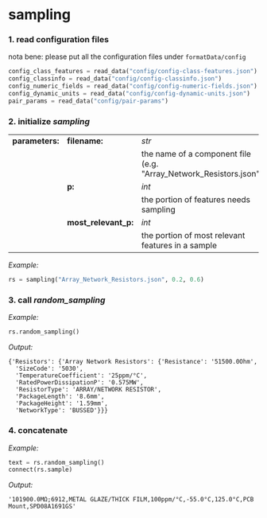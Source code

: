 # sampling
### 1. read configuration files  

nota bene: please put all the configuration files under `formatData/config`  

```python
config_class_features = read_data("config/config-class-features.json")
config_classinfo = read_data("config/config-classinfo.json")
config_numeric_fields = read_data("config/config-numeric-fields.json")
config_dynamic_units = read_data("config/config-dynamic-units.json")
pair_params = read_data("config/pair-params")
```

### 2. initialize *sampling*  

|  |  |  |
|----|----|----|
|**parameters:**|**filename:**|*str*|
| | |the name of a component file (e.g. "Array_Network_Resistors.json")|
| |**p:**|*int*|
| | |the portion of features needs sampling|
| |**most_relevant_p:**|*int*|
| | |the portion of most relevant features in a sample|

*Example:*
```python
rs = sampling("Array_Network_Resistors.json", 0.2, 0.6)
```

### 3. call *random_sampling*  

*Example:*
```python
rs.random_sampling()
```

*Output:*
```
{'Resistors': {'Array Network Resistors': {'Resistance': '51500.0Ohm',
  'SizeCode': '5030',
  'TemperatureCoefficient': '25ppm/°C',
  'RatedPowerDissipationP': '0.575MW',
  'ResistorType': 'ARRAY/NETWORK RESISTOR',
  'PackageLength': '8.6mm',
  'PackageHeight': '1.59mm',
  'NetworkType': 'BUSSED'}}}
```

### 4. concatenate  

*Example:*
```python
text = rs.random_sampling()
connect(rs.sample)
```

*Output:*
```
'101900.0MΩ;6912,METAL GLAZE/THICK FILM,100ppm/°C,-55.0°C,125.0°C,PCB Mount,SPD08A1691GS'
```
